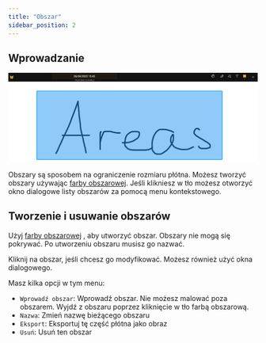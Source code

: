 ```yaml
---
title: "Obszar"
sidebar_position: 2
---
```


## Wprowadzanie

![Obszar](area.png)

Obszary są sposobem na ograniczenie rozmiaru płótna. Możesz tworzyć obszary używając [farby obszarowej](painters/area.md). Jeśli klikniesz w tło możesz otworzyć okno dialogowe listy obszarów za pomocą menu kontekstowego.

## Tworzenie i usuwanie obszarów

Użyj [farby obszarowej](painters/area.md) , aby utworzyć obszar. Obszary nie mogą się pokrywać. Po utworzeniu obszaru musisz go nazwać.

Kliknij na obszar, jeśli chcesz go modyfikować. Możesz również użyć okna dialogowego.

Masz kilka opcji w tym menu:

* `Wprowadź obszar`: Wprowadź obszar. Nie możesz malować poza obszarem. Wyjdź z obszaru poprzez kliknięcie w tło farbą obszarową.
* `Nazwa`: Zmień nazwę bieżącego obszaru
* `Eksport`: Eksportuj tę część płótna jako obraz
* `Usuń`: Usuń ten obszar
